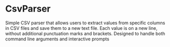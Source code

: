 # CsvParser
Simple CSV parser that allows users to extract values from specific columns in CSV files and save them to a new text file. Each value is on a new line, without additional punctuation marks and brackets. Designed to handle both command line arguments and interactive prompts
